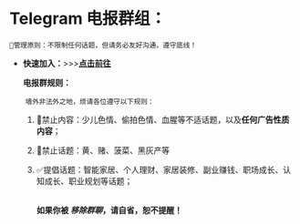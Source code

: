 # Telegram 电报群组：

`🥇管理原则：不限制任何话题，但请务必友好沟通，遵守底线！`

- **快速加入：**>>>**[点击前往](https://t.me/CoolJackeroo)**

  **电报群规则：**

  ​	`墙外非法外之地，烦请各位遵守以下规则：`

  1. 🚫禁止内容：少儿色情、偷拍色情、血腥等不适话题，以及**任何广告性质内容**；

  2. 🚫禁止话题：黄、赌、菠菜、黑灰产等

  3. ✅提倡话题：智能家居、个人理财、家居装修、副业赚钱、职场成长、认知成长、职业规划等话题；

     <br>**如果你被 *移除群聊*，请自省，恕不提醒！**

